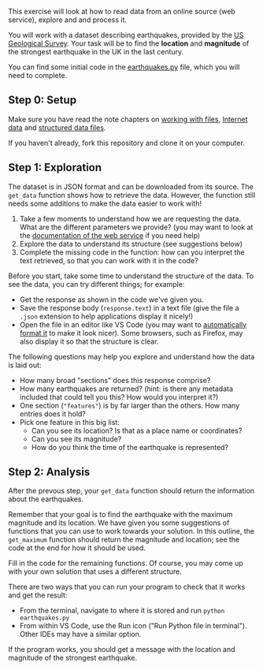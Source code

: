 This exercise will look at how to read data from an online source (web service), explore and and process it.

You will work with a dataset describing earthquakes, provided by the [US Geological Survey](https://earthquake.usgs.gov/).
Your task will be to find the **location** and **magnitude** of the strongest earthquake in the UK in the last century.

You can find some initial code in the [earthquakes.py](./earthquakes.py) file, which you will need to complete.

## Step 0: Setup
Make sure you have read the note chapters on [working with files](https://github-pages.ucl.ac.uk/rsd-engineeringcourse/ch02data/060files.html), [Internet data](https://github-pages.ucl.ac.uk/rsd-engineeringcourse/ch02data/061internet.html) and [structured data files](https://github-pages.ucl.ac.uk/rsd-engineeringcourse/ch02data/064JsonYamlXML.html).

If you haven't already, fork this repository and clone it on your computer.

##  Step 1: Exploration
The dataset is in JSON format and can be downloaded from its source.
The `get_data` function shows how to retrieve the data. However, the function still needs some additions to make the data easier to work with!

1. Take a few moments to understand how we are requesting the data. What are the different parameters we provide? (you may want to look at the [documentation of the web service](https://earthquake.usgs.gov/fdsnws/event/1/) if you need help)
1. Explore the data to understand its structure (see suggestions below)
1. Complete the missing code in the function: how can you interpret the text retrieved, so that you can work with it in the code?

Before you start, take some time to understand the structure of the data. To see the data, you can try different things; for example:
- Get the response as shown in the code we've given you.
- Save the response body (`response.text`) in a text file (give the file a `.json` extension to help applications display it nicely!)
- Open the file in an editor like VS Code (you may want to [automatically format it](https://stackoverflow.com/questions/29973357/how-do-you-format-code-in-visual-studio-code-vscode) to make it look nicer). Some browsers, such as Firefox, may also display it so that the structure is clear.

The following questions may help you explore and understand how the data is laid out:
- How many broad "sections" does this response comprise?
- How many earthquakes are returned? (hint: is there any metadata included that could tell you this? How would you interpret it?) 
- One section (`"features"`) is by far larger than the others. How many entries does it hold?
- Pick one feature in this big list:
    - Can you see its location? Is that as a place name or coordinates?
    - Can you see its magnitude?
    - How do you think the time of the earthquake is represented?

## Step 2: Analysis
After the prevous step, your `get_data` function should return the information about the earthquakes.

Remember that your goal is to find the earthquake with the maximum magnitude and its location.
We have given you some suggestions of functions that you can use to work towards your solution. In this outline, the `get_maximum` function should return the magnitude and location; see the code at the end for how it should be used. 

Fill in the code for the remaining functions. Of course, you may come up with your own solution that uses a different structure.

There are two ways that you can run your program to check that it works and get the result:
- From the terminal, navigate to where it is stored and run `python earthquakes.py`
- From within VS Code, use the Run icon ("Run Python file in terminal"). Other IDEs may have a similar option.

If the program works, you should get a message with the location and magnitude of the strongest earthquake.
